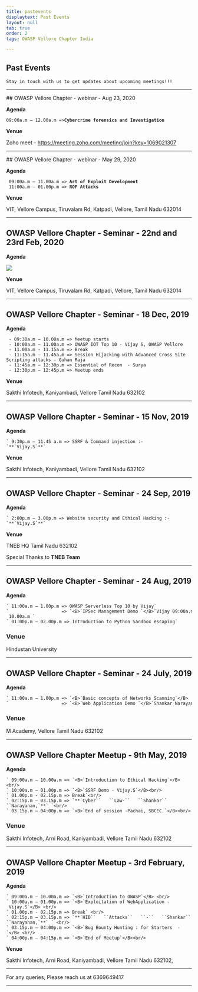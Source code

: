 ```yaml
---
title: pastevents
displaytext: Past Events
layout: null
tab: true
order: 2
tags: OWASP Vellore Chapter India

---
```


## Past Events

```Stay in touch with us to get updates about upcoming meetings!!!```
<hr>
## OWASP Vellore Chapter - webinar - Aug 23, 2020

**Agenda**

` 09:00a.m – 12.00a.m => `<B>`Cybercrime forensics and Investigation `</B><br/>


**Venue**

Zoho meet - https://meeting.zoho.com/meeting/join?key=1069021307


<hr>
## OWASP Vellore Chapter - webinar - May 29, 2020

**Agenda**

` 09:00a.m – 11.00a.m => `<B>`Art of Exploit Development `</B><br/>
` 11:00a.m – 01.00p.m => `<B>`ROP Attacks`</B><br/>


**Venue**

VIT, Vellore Campus, Tiruvalam Rd, Katpadi, Vellore, Tamil Nadu 632014


<hr>

## OWASP Vellore Chapter - Seminar - 22nd and 23rd Feb, 2020

**Agenda**

<img src="assets/images/cyber.jpeg"/>


**Venue**

VIT, Vellore Campus, Tiruvalam Rd, Katpadi, Vellore, Tamil Nadu 632014


<hr>

## OWASP Vellore Chapter - Seminar - 18 Dec, 2019

**Agenda**
```
 - 09:30a.m – 10.00a.m => Meetup starts
 - 10:00a.m – 11.00a.m => OWASP IOT Top 10 - Vijay S, OWASP Vellore
 - 11.00a.m - 11.15a.m => Break
 - 11:15a.m – 11.45a.m => Session Hijacking with Advanced Cross Site Scripting attacks - Guhan Raja
 - 11:45a.m – 12:30p.m => Essential of Recon  - Surya
 - 12:30p.m – 12:45p.m => Meetup ends
```

**Venue**

Sakthi Infotech, Kaniyambadi, Vellore Tamil Nadu 632102

<hr>

## OWASP Vellore Chapter - Seminar - 15 Nov, 2019

**Agenda**
```
` 9:30p.m – 11.45 a.m => SSRF & Command injection :-`**`Vijay.S`**`                    `
```
**Venue**

Sakthi Infotech, Kaniyambadi, Vellore Tamil Nadu 632102

<hr>

## OWASP Vellore Chapter - Seminar - 24 Sep, 2019

**Agenda**
```
` 2:00p.m – 3.00p.m => Website security and Ethical Hacking :-`**`Vijay.S`**`                    `
```
**Venue**

TNEB HQ Tamil Nadu 632102

Special Thanks to **TNEB Team**

<hr>

## OWASP Vellore Chapter - Seminar - 24 Aug, 2019

**Agenda**
```
` 11:00a.m – 1.00p.m => OWASP Serverless Top 10 by Vijay`
`                    => `<B>`IPSec Management Demo `</B>`Vijay 09:00a.m – 10.00a.m `
` 01:00p.m – 02.00p.m => Introduction to Python Sandbox escaping`

```
### **Venue**

Hindustan University

<hr>

## OWASP Vellore Chapter - Seminar - 24 July, 2019
**Agenda**
```
` 11:00a.m – 1.00p.m => `<B>`Basic concepts of Networks Scanning`</B>
`                    => `<B>`Web Application Demo `</B>`Shankar Narayanan,Vijay`
```
### **Venue**

M Academy, Vellore Tamil Nadu 632102

<hr>

## OWASP Vellore Chapter Meetup - 9th May, 2019
**Agenda**
```
` 09:00a.m – 10.00a.m => `<B>`Introduction to Ethical Hacking`</B><br/>
` 10:00a.m – 01.00p.m => `<B>`SSRF Demo - Vijay.S`</B><br/>
` 01.00p.m - 02.15p.m => Break`<br/>
` 02:15p.m – 03.15p.m => `**`Cyber``   ``Law-``   ``Shankar``  ``Narayanan,`**` `<br/>
` 03.15p.m – 04:00p.m => `<B>`End of session -Pachai, SBCEC.`</B><br/>
```
### **Venue**

Sakthi Infotech, Arni Road, Kaniyambadi, Vellore Tamil Nadu 632102

<hr>

## OWASP Vellore Chapter Meetup - 3rd February, 2019
**Agenda**
```
` 09:00a.m – 10.00a.m => `<B>`Introduction to OWASP`</B> <br/>
` 10:00a.m – 01.00p.m => `<B>`Exploitation of WebApplication - Vijay.S`</B> <br/>
` 01.00p.m - 02.15p.m => Break` <br/>
` 02:15p.m – 03.15p.m => `**`HID``   ``Attacks``   ``-``   ``Shankar`` ``Narayanan,`**` ` <br/>
` 03.15p.m – 04:00p.m => `<B>`Bug Bounty Hunting : for Starters  -`</B> <br/>
` 04:00p.m – 04:15p.m => `<B>`End of Meetup`</B><br/> 
```
**Venue**

Sakthi Infotech, Arni Road, Kaniyambadi, Vellore Tamil Nadu 632102,

<hr>

For any queries, Please reach us at 6369649417

<hr>

